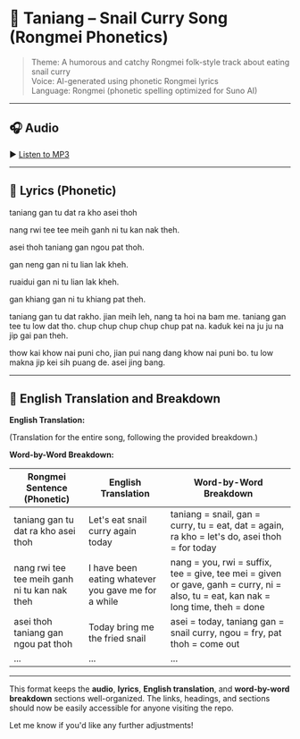 # 🐌 Taniang – Snail Curry Song (Rongmei Phonetics)

> Theme: A humorous and catchy Rongmei folk-style track about eating snail curry  
> Voice: AI-generated using phonetic Rongmei lyrics  
> Language: Rongmei (phonetic spelling optimized for Suno AI)

---

## 🎧 Audio  
▶️ [Listen to MP3](taniang.mp3)

---

## 🎤 Lyrics (Phonetic)

taniang gan tu dat ra kho asei thoh

nang rwi tee tee meih ganh ni tu kan nak theh.

asei thoh taniang gan ngou pat thoh.

gan neng gan ni tu lian lak kheh.

ruaidui gan ni tu lian lak kheh.

gan khiang gan ni tu khiang pat theh.

taniang gan tu dat rakho.
jian meih leh, nang ta hoi na bam me.
taniang gan tee tu low dat tho.
chup chup chup chup chup pat na.
kaduk kei na ju ju na jip gai pan theh.

thow kai khow nai puni cho,
jian pui nang dang khow nai puni bo.
tu low makna jip kei sih puang de.
asei jing bang.


---

## 📜 English Translation and Breakdown

**English Translation:**

(Translation for the entire song, following the provided breakdown.)

**Word-by-Word Breakdown:**

| Rongmei Sentence (Phonetic) | English Translation | Word-by-Word Breakdown |
|-----------------------------|----------------------|--------------------------|
| taniang gan tu dat ra kho asei thoh | Let's eat snail curry again today | taniang = snail, gan = curry, tu = eat, dat = again, ra kho = let's do, asei thoh = for today |
| nang rwi tee tee meih ganh ni tu kan nak theh | I have been eating whatever you gave me for a while | nang = you, rwi = suffix, tee = give, tee mei = given or gave, ganh = curry, ni = also, tu = eat, kan nak = long time, theh = done |
| asei thoh taniang gan ngou pat thoh | Today bring me the fried snail | asei = today, taniang gan = snail curry, ngou = fry, pat thoh = come out |
| ... | ... | ... |

---

This format keeps the **audio**, **lyrics**, **English translation**, and **word-by-word breakdown** sections well-organized. The links, headings, and sections should now be easily accessible for anyone visiting the repo.

Let me know if you'd like any further adjustments!


